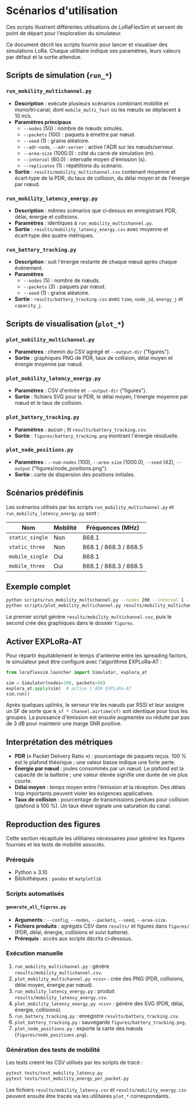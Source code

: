 # Scénarios d'utilisation

Ces scripts illustrent différentes utilisations de LoRaFlexSim et servent de point de départ pour l'exploration du simulateur.

Ce document décrit les scripts fournis pour lancer et visualiser des simulations
LoRa. Chaque utilitaire indique ses paramètres, leurs valeurs par défaut et la
sortie attendue.

## Scripts de simulation (`run_*`)

### `run_mobility_multichannel.py`
- **Description** : exécute plusieurs scénarios combinant mobilité et mono/tri‑canal,
  dont `mobile_multi_fast` où les nœuds se déplacent à 10 m/s.
- **Paramètres principaux**
  - `--nodes` (50) : nombre de nœuds simulés.
  - `--packets` (100) : paquets à émettre par nœud.
  - `--seed` (1) : graine aléatoire.
  - `--adr-node`, `--adr-server` : active l'ADR sur les nœuds/serveur.
  - `--area-size` (1000.0) : côté du carré de simulation (m).
  - `--interval` (60.0) : intervalle moyen d'émission (s).
  - `--replicates` (1) : répétitions du scénario.
- **Sortie** : `results/mobility_multichannel.csv` contenant moyenne et écart‑type de
  la PDR, du taux de collision, du délai moyen et de l'énergie par nœud.

### `run_mobility_latency_energy.py`
- **Description** : mêmes scénarios que ci‑dessus en enregistrant PDR, délai,
  énergie et collisions.
- **Paramètres** : identiques à `run_mobility_multichannel.py`.
- **Sortie** : `results/mobility_latency_energy.csv` avec moyenne et écart‑type des
  quatre métriques.

### `run_battery_tracking.py`
- **Description** : suit l'énergie restante de chaque nœud après chaque événement.
- **Paramètres**
  - `--nodes` (5) : nombre de nœuds.
  - `--packets` (3) : paquets par nœud.
  - `--seed` (1) : graine aléatoire.
- **Sortie** : `results/battery_tracking.csv` avec `time`, `node_id`, `energy_j` et
  `capacity_j`.

## Scripts de visualisation (`plot_*`)

### `plot_mobility_multichannel.py`
- **Paramètres** : chemin du CSV agrégé et `--output-dir` ("figures").
- **Sortie** : graphiques PNG de PDR, taux de collision, délai moyen et énergie
  moyenne par nœud.

### `plot_mobility_latency_energy.py`
- **Paramètres** : CSV d'entrée et `--output-dir` ("figures").
- **Sortie** : fichiers SVG pour la PDR, le délai moyen, l'énergie moyenne par
  nœud et le taux de collision.

### `plot_battery_tracking.py`
- **Paramètres** : aucun ; lit `results/battery_tracking.csv`.
- **Sortie** : `figures/battery_tracking.png` montrant l'énergie résiduelle.

### `plot_node_positions.py`
- **Paramètres** : `--num-nodes` (100), `--area-size` (1000.0), `--seed` (42),
  `--output` ("figures/node_positions.png").
- **Sortie** : carte de dispersion des positions initiales.

## Scénarios prédéfinis

Les scénarios utilisés par les scripts `run_mobility_multichannel.py` et
`run_mobility_latency_energy.py` sont :

| Nom | Mobilité | Fréquences (MHz) |
|-----|-----------|-------------------|
| `static_single` | Non | 868.1 |
| `static_three`  | Non | 868.1 / 868.3 / 868.5 |
| `mobile_single` | Oui | 868.1 |
| `mobile_three`  | Oui | 868.1 / 868.3 / 868.5 |

## Exemple complet

```bash
python scripts/run_mobility_multichannel.py --nodes 200 --interval 1 --replicates 5
python scripts/plot_mobility_multichannel.py results/mobility_multichannel.csv
```

Le premier script génère `results/mobility_multichannel.csv`, puis le second
crée des graphiques dans le dossier `figures`.

## Activer EXPLoRa-AT

Pour répartir équitablement le temps d'antenne entre les spreading factors,
le simulateur peut être configuré avec l'algorithme EXPLoRa‑AT :

```python
from loraflexsim.launcher import Simulator, explora_at

sim = Simulator(nodes=100, packets=50)
explora_at.apply(sim)  # active l'ADR EXPLoRa‑AT
sim.run()
```

Après quelques uplinks, le serveur trie les nœuds par RSSI et leur assigne
un SF de sorte que `N_sf * Channel.airtime(sf)` soit identique pour tous les
groupes. La puissance d'émission est ensuite augmentée ou réduite par pas
de 3 dB pour maintenir une marge SNR positive.

## Interprétation des métriques

- **PDR** (« Packet Delivery Ratio ») : pourcentage de paquets reçus. 100 %
  est le plafond théorique ; une valeur basse indique une forte perte.
- **Énergie par nœud** : joules consommés par un nœud. Le plafond est la
  capacité de la batterie ; une valeur élevée signifie une durée de vie plus
  courte.
- **Délai moyen** : temps moyen entre l'émission et la réception. Des délais
  trop importants peuvent violer les exigences applicatives.
- **Taux de collision** : pourcentage de transmissions perdues pour collision
  (plafond à 100 %). Un taux élevé signale une saturation du canal.

## Reproduction des figures

Cette section récapitule les utilitaires nécessaires pour générer les figures
fournies et les tests de mobilité associés.

### Prérequis

- Python ≥ 3.10
- Bibliothèques : `pandas` et `matplotlib`

### Scripts automatisés

#### `generate_all_figures.py`
- **Arguments** : `--config`, `--nodes`, `--packets`, `--seed`, `--area-size`.
- **Fichiers produits** : agrégats CSV dans `results/` et figures dans
  `figures/` (PDR, délai, énergie, collisions et suivi batterie).
- **Prérequis** : accès aux scripts décrits ci‑dessous.

### Exécution manuelle

1. `run_mobility_multichannel.py` : génère
   `results/mobility_multichannel.csv`.
2. `plot_mobility_multichannel.py <csv>` : crée des PNG (PDR, collisions,
   délai moyen, énergie par nœud).
3. `run_mobility_latency_energy.py` : produit
   `results/mobility_latency_energy.csv`.
4. `plot_mobility_latency_energy.py <csv>` : génère des SVG (PDR, délai,
   énergie, collisions).
5. `run_battery_tracking.py` : enregistre `results/battery_tracking.csv`.
6. `plot_battery_tracking.py` : sauvegarde `figures/battery_tracking.png`.
7. `plot_node_positions.py` : exporte la carte des nœuds
   (`figures/node_positions.png`).

### Génération des tests de mobilité

Les tests créent les CSV utilisés par les scripts de tracé :

```bash
pytest tests/test_mobility_latency.py
pytest tests/test_mobility_energy_per_packet.py
```

Les fichiers `results/mobility_latency.csv` et `results/mobility_energy.csv`
peuvent ensuite être tracés via les utilitaires `plot_*` correspondants.


